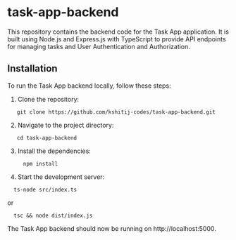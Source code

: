 # task-app-backend
This repository contains the backend code for the Task App application. It is built using Node.js and Express.js with TypeScript to provide API endpoints for managing tasks and User Authentication and Authorization.
## Installation
To run the Task App backend locally, follow these steps:
1. Clone the repository:
```
   git clone https://github.com/kshitij-codes/task-app-backend.git
```
2. Navigate to the project directory:
```
   cd task-app-backend
```
3. Install the dependencies:
```
     npm install
```
4. Start the development server:
```
  ts-node src/index.ts
```
or
```
  tsc && node dist/index.js
```
The Task App backend should now be running on http://localhost:5000.
